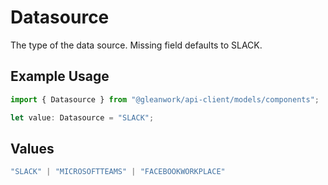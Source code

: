 # Datasource

The type of the data source. Missing field defaults to SLACK.

## Example Usage

```typescript
import { Datasource } from "@gleanwork/api-client/models/components";

let value: Datasource = "SLACK";
```

## Values

```typescript
"SLACK" | "MICROSOFTTEAMS" | "FACEBOOKWORKPLACE"
```